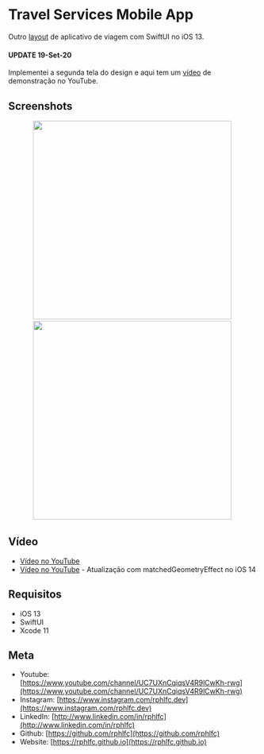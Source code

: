 # Travel Services Mobile App
Outro [layout](https://dribbble.com/shots/11433180-Travel-Services-Mobile-App) de aplicativo de viagem com SwiftUI no iOS 13.

#### UPDATE 19-Set-20
Implementei a segunda tela do design e aqui tem um [vídeo](https://youtu.be/uma0zkhSmMI) de demonstração no YouTube. 

## Screenshots
<p align="center">
    <img src="https://user-images.githubusercontent.com/16376748/92663616-21ac0200-f2d8-11ea-83e9-80432caed2f3.png" width="400">&nbsp;
    <img src="https://user-images.githubusercontent.com/16376748/93689134-15773000-faa2-11ea-823c-d539d03d4093.png" width="400">&nbsp;
</p>
 
## Vídeo
- [Vídeo no YouTube](https://youtu.be/Go_eOahG-dQ)
- [Vídeo no YouTube](https://youtu.be/dwkuI_izvP4) - Atualização com matchedGeometryEffect no iOS 14

## Requisitos
- iOS 13
- SwiftUI
- Xcode 11

## Meta
- Youtube: [https://www.youtube.com/channel/UC7UXnCqiqsV4R9lCwKh-rwg](https://www.youtube.com/channel/UC7UXnCqiqsV4R9lCwKh-rwg)
- Instagram: [https://www.instagram.com/rphlfc.dev](https://www.instagram.com/rphlfc.dev)
- LinkedIn: [http://www.linkedin.com/in/rphlfc](http://www.linkedin.com/in/rphlfc)
- Github: [https://github.com/rphlfc](https://github.com/rphlfc)
- Website: [https://rphlfc.github.io](https://rphlfc.github.io)

